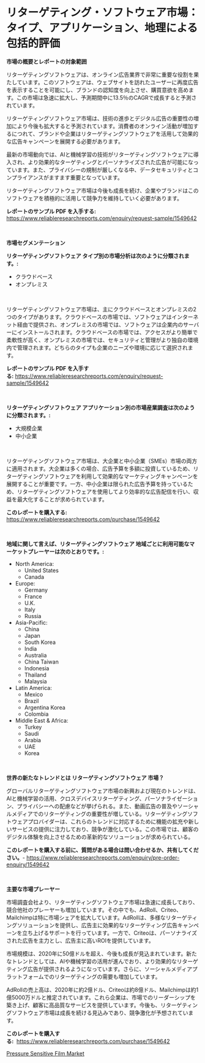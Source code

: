 <p><h1>リターゲティング・ソフトウェア市場：タイプ、アプリケーション、地理による包括的評価</h1></p><p><strong>市場の概要とレポートの対象範囲</strong></p>
<p><p>リターゲティングソフトウェアは、オンライン広告業界で非常に重要な役割を果たしています。このソフトウェアは、ウェブサイトを訪れたユーザーに再度広告を表示することを可能にし、ブランドの認知度を向上させ、購買意欲を高めます。この市場は急速に拡大し、予測期間中に13.5％のCAGRで成長すると予測されています。</p><p>リターゲティングソフトウェア市場は、技術の進歩とデジタル広告の重要性の増加により今後も拡大すると予測されています。消費者のオンライン活動が増加するにつれて、ブランドや企業はリターゲティングソフトウェアを活用して効果的な広告キャンペーンを展開する必要があります。</p><p>最新の市場動向では、AIと機械学習の技術がリターゲティングソフトウェアに導入され、より効果的なターゲティングとパーソナライズされた広告が可能になっています。また、プライバシーの規制が厳しくなる中、データセキュリティとコンプライアンスがますます重要となっています。</p><p>リターゲティングソフトウェア市場は今後も成長を続け、企業やブランドはこのソフトウェアを積極的に活用して競争力を維持していく必要があります。</p></p>
<p><strong>レポートのサンプル PDF を入手する:</strong> <a href="https://www.reliableresearchreports.com/enquiry/request-sample/1549642">https://www.reliableresearchreports.com/enquiry/request-sample/1549642</a></p>
<p>&nbsp;</p>
<p><strong>市場セグメンテーション</strong></p>
<p><strong>リターゲティングソフトウェア タイプ別の市場分析は次のように分類されます。:</strong></p>
<p><ul><li>クラウドベース</li><li>オンプレミス</li></ul></p>
<p>&nbsp;</p>
<p><p>リターゲティングソフトウェア市場は、主にクラウドベースとオンプレミスの2つのタイプがあります。クラウドベースの市場では、ソフトウェアはインターネット経由で提供され、オンプレミスの市場では、ソフトウェアは企業内のサーバーにインストールされます。クラウドベースの市場では、アクセスがより簡単で柔軟性が高く、オンプレミスの市場では、セキュリティと管理がより独自の環境内で管理されます。どちらのタイプも企業のニーズや環境に応じて選択されます。</p></p>
<p><strong>レポートのサンプル PDF を入手する:</strong>&nbsp;<a href="https://www.reliableresearchreports.com/enquiry/request-sample/1549642">https://www.reliableresearchreports.com/enquiry/request-sample/1549642</a></p>
<p>&nbsp;</p>
<p><strong> リターゲティングソフトウェア アプリケーション別の市場産業調査は次のように分類されます。:</strong></p>
<p><ul><li>大規模企業</li><li>中小企業</li></ul></p>
<p>&nbsp;</p>
<p><p>リターゲティングソフトウェア市場は、大企業と中小企業（SMEs）市場の両方に適用されます。大企業は多くの場合、広告予算を多額に投資しているため、リターゲティングソフトウェアを利用して効果的なマーケティングキャンペーンを展開することが重要です。一方、中小企業は限られた広告予算を持っているため、リターゲティングソフトウェアを使用してより効率的な広告配信を行い、収益を最大化することが求められています。</p></p>
<p><strong>このレポートを購入する:</strong>&nbsp; <a href="https://www.reliableresearchreports.com/purchase/1549642">https://www.reliableresearchreports.com/purchase/1549642</a></p>
<p>&nbsp;</p>
<p><strong>地域に関して言えば、リターゲティングソフトウェア 地域ごとに利用可能なマーケットプレーヤーは次のとおりです。:</strong></p>
<p><ul>
    <li>
        North America:
        <ul>
            <li>United States</li>
            <li>Canada</li>
        </ul>
    </li>
    <li>
        Europe:
        <ul>
            <li>Germany</li>
            <li>France</li>
            <li>U.K.</li>
            <li>Italy</li>
            <li>Russia</li>
        </ul>
    </li>
    <li>
        Asia-Pacific:
        <ul>
            <li>China</li>
            <li>Japan</li>
            <li>South Korea</li>
            <li>India</li>
            <li>Australia</li>
            <li>China Taiwan</li>
            <li>Indonesia</li>
            <li>Thailand</li>
            <li>Malaysia</li>
        </ul>
    </li>
    <li>
        Latin America:
        <ul>
            <li>Mexico</li>
            <li>Brazil</li>
            <li>Argentina Korea</li>
            <li>Colombia</li>
        </ul>
    </li>
    <li>
        Middle East & Africa:
        <ul>
            <li>Turkey</li>
            <li>Saudi</li>
            <li>Arabia</li>
            <li>UAE</li>
            <li>Korea</li>
        </ul>
    </li>
    </ul></p>
<p>&nbsp;</p>
<p><strong>世界の新たなトレンドとは リターゲティングソフトウェア 市場？</strong></p>
<p><p>グローバルリターゲティングソフトウェア市場の新興および現在のトレンドは、AIと機械学習の活用、クロスデバイスリターゲティング、パーソナライゼーション、プライバシーへの配慮などが挙げられる。また、動画広告の普及やソーシャルメディアでのリターゲティングの重要性が増している。リターゲティングソフトウェアプロバイダーは、これらのトレンドに対応するために機能の拡充や新しいサービスの提供に注力しており、競争が激化している。この市場では、顧客のデジタル体験を向上させるための革新的なソリューションが求められている。</p></p>
<p><strong>このレポートを購入する前に、質問がある場合は問い合わせるか、共有してください。</strong>- <a href="https://www.reliableresearchreports.com/enquiry/pre-order-enquiry/1549642">https://www.reliableresearchreports.com/enquiry/pre-order-enquiry/1549642</a></p>
<p>&nbsp;</p>
<p><strong>主要な市場プレーヤー</strong></p>
<p><p>市場調査会社より、リターゲティングソフトウェア市場は急速に成長しており、競合他社のプレーヤーも増加しています。その中でも、AdRoll、Criteo、Mailchimpは特に市場シェアを拡大しています。AdRollは、多様なリターゲティングソリューションを提供し、広告主に効果的なリターゲティング広告キャンペーンを立ち上げるサポートを行っています。一方で、Criteoは、パーソナライズされた広告を主力とし、広告主に高いROIを提供しています。</p><p>市場規模は、2020年に50億ドルを超え、今後も成長が見込まれています。新たなトレンドとしては、AIや機械学習の活用が進んでおり、より効果的なリターゲティング広告が提供されるようになっています。さらに、ソーシャルメディアプラットフォームでのリターゲティングの需要も増加しています。</p><p>AdRollの売上高は、2020年に約2億ドル、Criteoは約8億ドル、Mailchimpは約1億5000万ドルと推定されています。これら企業は、市場でのリーダーシップを築き上げ、顧客に高品質なサービスを提供しています。今後も、リターゲティングソフトウェア市場は成長を続ける見込みであり、競争激化が予想されています。</p></p>
<p><strong>このレポートを購入する:</strong>&nbsp;&nbsp;<a href="https://www.reliableresearchreports.com/purchase/1549642">https://www.reliableresearchreports.com/purchase/1549642</a></p>
<p><p><a href="https://carnation-joke-41f.notion.site/Decoding-the-Pressure-Sensitive-Film-Market-A-Deep-Dive-into-the-Latest-Market-Trends-Market-Segme-b1de4233e30e4947a0e9f0d4494b1ec3">Pressure Sensitive Film Market</a></p></p>